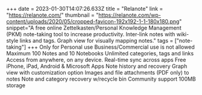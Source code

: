 +++
date = 2023-01-30T14:07:26.633Z
title = "Relanote"
link = "https://relanote.com/"
thumbnail = "https://relanote.com/wp-content/uploads/2020/05/cropped-favicon-192x192-1-1-180x180.png"
snippet="A free online Zettelkasten/Personal Knowledge Management (PKM) note-taking tool to increase productivity. Inter-link notes with wiki-style links and tags. Graph view for visually mapping notes."
tags = ["note-taking"]
+++
Only for Personal use
Business/Commercial use is not allowed
Maximum 100 Notes and 10 Notebooks
Unlimited categories, tags and links
Access from anywhere, on any device. Real-time sync across apps
Free iPhone, iPad, Android & Microsoft Apps
Note history and recovery
Graph view with customization option
Images and file attachments (PDF only) to notes
Note and category recovery w/recycle bin
Community support
100MB storage
